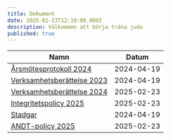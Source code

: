 ```yaml
---
title: Dokument
date: 2025-02-23T12:19:00.000Z
description: Välkommen att börja träna judo
published: true
---
```


| Namn                                                                    | Datum      |
| ----------------------------------------------------------------------- | ---------- |
| [Årsmötesprotokoll 2024](/files/ÖBK_Årsmötesprotokoll_2024.pdf)         | 2024-04-19 |
| [Verksamhetsberättelse 2023](/files/ÖBK_Verksamhetsberättelse_2023.pdf) | 2024-04-19 |
| [Verksamhetsberättelse 2024](/files/ÖBK_Verksamhetsberättelse_2024.pdf) | 2025-02-23 |
| [Integritetspolicy 2025](/files/ÖBK_Integritetspolicy_2025.pdf)         | 2025-02-23 |
| [Stadgar](/files/ÖBK_Stadgar_20240323.pdf)                              | 2024-04-19 |
| [ANDT-policy 2025](/files/ÖBK_andt_policy.pdf)         | 2025-02-23 |
